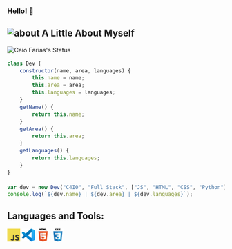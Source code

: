 ### Hello! 🍃

## <img height="35" alt="about" src="https://raw.github.com/elizarov/elizarov/master/about.png"> A Little About Myself

<!--<img width=30% align='right' margin-top:40px src="https://uploads-ssl.webflow.com/61c3a65ba1d08cc815d006aa/61ea06e89927efabae785e52_cat-typing.gif">-->
<!--<img width=30% align='right' margin-top:40px src="https://c.tenor.com/6y61hTjvYhcAAAAC/hollow-knight.gif">-->
![Caio Farias's Status](https://github-readme-stats.vercel.app/api?username=caio-farias21&show_icons=true)
``` js
class Dev {
    constructor(name, area, languages) {
        this.name = name;
        this.area = area;
        this.languages = languages;
    }
    getName() {
        return this.name;
    }
    getArea() {
        return this.area;
    }
    getLanguages() {
        return this.languages;
    }
}

var dev = new Dev("C4I0", "Full Stack", ["JS", "HTML", "CSS", "Python"]);
console.log(`${dev.name} | ${dev.area} | ${dev.languages}`);
```

## **Languages and Tools:**  

<code><img height="30" src="https://raw.githubusercontent.com/github/explore/80688e429a7d4ef2fca1e82350fe8e3517d3494d/topics/javascript/javascript.png"></code>
<code><img height="30" src="https://raw.githubusercontent.com/github/explore/80688e429a7d4ef2fca1e82350fe8e3517d3494d/topics/visual-studio-code/visual-studio-code.png"></code>
<code><img height="30" src="https://raw.githubusercontent.com/github/explore/80688e429a7d4ef2fca1e82350fe8e3517d3494d/topics/html/html.png"></code>
<code><img height="30" src="https://raw.githubusercontent.com/github/explore/80688e429a7d4ef2fca1e82350fe8e3517d3494d/topics/css/css.png"></code>
